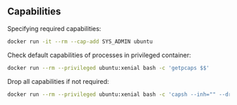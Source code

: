 ## Capabilities

Specifying required capabilities:

```bash
docker run -it --rm --cap-add SYS_ADMIN ubuntu
```

Check default capabilities of processes in privileged container:

```bash
docker run --rm --privileged ubuntu:xenial bash -c 'getpcaps $$'
```

Drop all capabilities if not required:

```bash
docker run --rm --privileged ubuntu:xenial bash -c 'capsh --inh="" --drop="all" -- -c "getpcaps $$"'
```